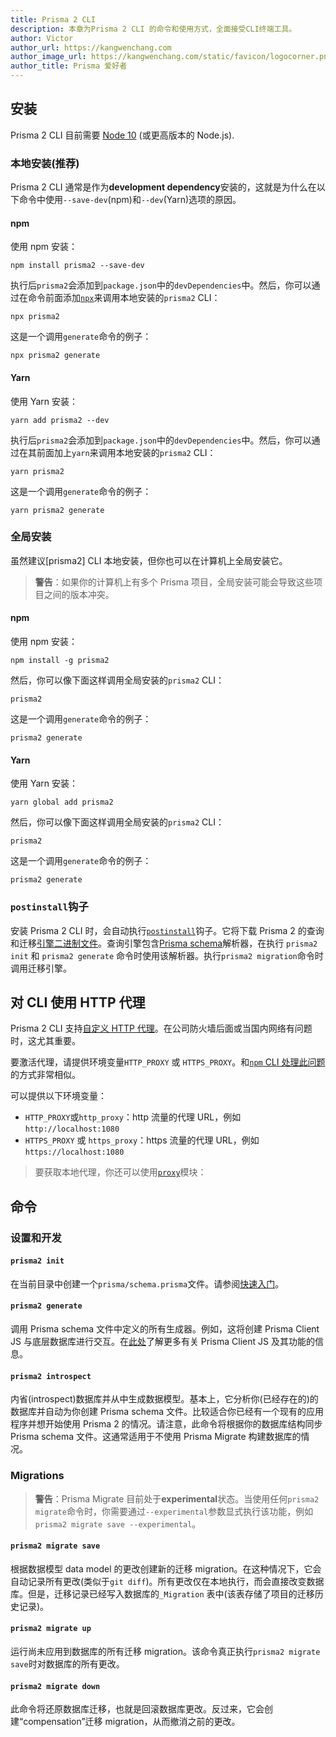 ```yaml
---
title: Prisma 2 CLI
description: 本章为Prisma 2 CLI 的命令和使用方式，全面接受CLI终端工具。
author: Victor
author_url: https://kangwenchang.com
author_image_url: https://kangwenchang.com/static/favicon/logocorner.png
author_title: Prisma 爱好者
---
```


## 安装

Prisma 2 CLI 目前需要 [Node 10](https://nodejs.org/en/download/releases/) (或更高版本的 Node.js).

### 本地安装(推荐)

Prisma 2 CLI 通常是作为**development dependency**安装的，这就是为什么在以下命令中使用`--save-dev`(npm)和`--dev`(Yarn)选项的原因。

#### npm

使用 npm 安装：

```
npm install prisma2 --save-dev
```

执行后`prisma2`会添加到`package.json`中的`devDependencies`中。然后，你可以通过在命令前面添加[`npx`](https://github.com/npm/npx#readme)来调用本地安装的`prisma2` CLI：

```
npx prisma2
```

这是一个调用`generate`命令的例子：

```
npx prisma2 generate
```

#### Yarn

使用 Yarn 安装：

```
yarn add prisma2 --dev
```

执行后`prisma2`会添加到`package.json`中的`devDependencies`中。然后，你可以通过在其前面加上`yarn`来调用本地安装的`prisma2` CLI：

```
yarn prisma2
```

这是一个调用`generate`命令的例子：

```
yarn prisma2 generate
```

### 全局安装

虽然建议[prisma2] CLI 本地安装，但你也可以在计算机上全局安装它。

> **警告**：如果你的计算机上有多个 Prisma 项目，全局安装可能会导致这些项目之间的版本冲突。

#### npm

使用 npm 安装：

```
npm install -g prisma2
```

然后，你可以像下面这样调用全局安装的`prisma2` CLI：

```
prisma2
```

这是一个调用`generate`命令的例子：

```
prisma2 generate
```

#### Yarn

使用 Yarn 安装：

```
yarn global add prisma2
```

然后，你可以像下面这样调用全局安装的`prisma2` CLI：

```
prisma2
```

这是一个调用`generate`命令的例子：

```
prisma2 generate
```

### `postinstall`钩子

安装 Prisma 2 CLI 时，会自动执行[`postinstall`](https://github.com/prisma/prisma2/blob/master/cli/sdk/package.json#L13)钩子。它将下载 Prisma 2 的查询和迁移[引擎二进制文件](https://github.com/prisma/prisma-engine)。查询引擎包含[Prisma schema](./prisma-schema-file.md)解析器，在执行 `prisma2 init` 和 `prisma2 generate` 命令时使用该解析器。执行`prisma2 migration`命令时调用迁移引擎。

## 对 CLI 使用 HTTP 代理

Prisma 2 CLI 支持[自定义 HTTP 代理](https://github.com/prisma/prisma2/issues/506)。在公司防火墙后面或当国内网络有问题时，这尤其重要。

要激活代理，请提供环境变量`HTTP_PROXY` 或 `HTTPS_PROXY`。和[`npm` CLI 处理此问题](https://docs.npmjs.com/misc/config#https-proxy)的方式非常相似。

可以提供以下环境变量：

- `HTTP_PROXY`或`http_proxy`：http 流量的代理 URL，例如`http://localhost:1080`
- `HTTPS_PROXY` 或 `https_proxy`：https 流量的代理 URL，例如 `https://localhost:1080`

> 要获取本地代理，你还可以使用[`proxy`](https://www.npmjs.com/package/proxy)模块：

## 命令

### 设置和开发

#### `prisma2 init`

在当前目录中创建一个`prisma/schema.prisma`文件。请参阅[快速入门](./getting-started/README.md)。

#### `prisma2 generate`

调用 Prisma schema 文件中定义的所有生成器。例如，这将创建 Prisma Client JS 与底层数据库进行交互。在[此处](./prisma-client-js/api.md)了解更多有关 Prisma Client JS 及其功能的信息。

#### `prisma2 introspect`

内省(introspect)数据库并从中生成数据模型。基本上，它分析你(已经存在的)的数据库并自动为你创建 Prisma schema 文件。比较适合你已经有一个现有的应用程序并想开始使用 Prisma 2 的情况。请注意，此命令将根据你的数据库结构同步 Prisma schema 文件。这通常适用于不使用 Prisma Migrate 构建数据库的情况。

### Migrations

> **警告**：Prisma Migrate 目前处于**experimental**状态。当使用任何`prisma2 migrate`命令时，你需要通过`--experimental`参数显式执行该功能，例如`prisma2 migrate save --experimental`。

#### `prisma2 migrate save`

根据数据模型 data model 的更改创建新的迁移 migration。在这种情况下，它会自动记录所有更改(类似于`git diff`)。所有更改仅在本地执行，而会直接改变数据库。但是，迁移记录已经写入数据库的`_Migration` 表中(该表存储了项目的迁移历史记录)。

#### `prisma2 migrate up`

运行尚未应用到数据库的所有迁移 migration。该命令真正执行`prisma2 migrate save`时对数据库的所有更改。

#### `prisma2 migrate down`

此命令将还原数据库迁移，也就是回滚数据库更改。反过来，它会创建“compensation”迁移 migration，从而撤消之前的更改。
